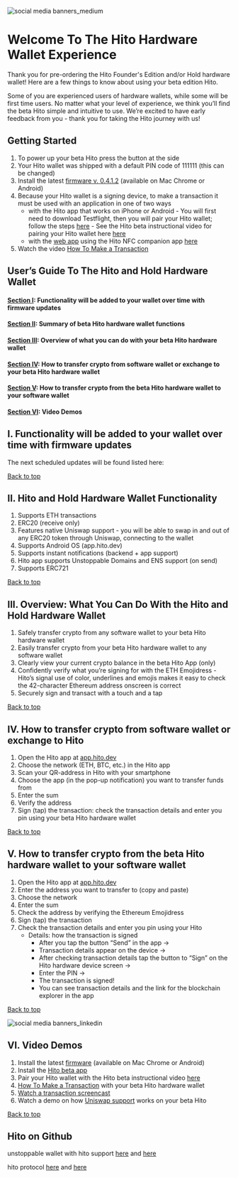 ![social media banners_medium](https://user-images.githubusercontent.com/41199341/210452310-6285d50b-922f-4ee3-83cb-2918e2681533.png)


# Welcome To The Hito Hardware Wallet Experience #
Thank you for pre-ordering the Hito Founder's Edition and/or Hold hardware wallet! Here are a few things to know about using your beta edition Hito.

Some of you are experienced users of hardware wallets, while some will be first time users. No matter what your level of experience, we think you’ll find the beta Hito simple and intuitive to use. We’re excited to have early feedback from you -  thank you for taking the Hito journey with us!

## Getting Started ##
1. To power up your beta Hito press the button at the side
4. Your Hito wallet was shipped with a default PIN code of 111111 (this can be changed)
5. Install the latest [firmware v. 0.4.1.2](https://fota.hito.xyz) (available on Mac Chrome or Android)
6. Because your Hito wallet is a signing device, to make a transaction it must be used with an application in one of two ways
      - with the Hito app that works on iPhone or Android
              - You will first need to download Testflight, then you will pair your Hito wallet; follow the steps [here](https://testflight.apple.com/join/0fOZD2hD)
              - See the Hito beta instructional video for pairing your Hito wallet here [here](https://youtube.com/shorts/pHPlrf77LZs)
      - with the [web app](app.hito.dev) using the Hito NFC companion app [here](https://testflight.apple.com/join/kDWUnQGq)
8. Watch the video [How To Make a Transaction](https://youtube.com/shorts/eQMrfLVqmuE)


## User’s Guide To The Hito and Hold Hardware Wallet ##

#### [Section I](https://github.com/hito-xyz/docs/tree/main/Hito%20User's%20Guide#i--functionality-will-be-added-to-your-wallet-over-time-with-firmware-updates): Functionality will be added to your wallet over time with firmware updates ####
#### [Section II](https://github.com/hito-xyz/docs/edit/main/Hito%20User's%20Guide/README.md#ii-beta-hito-hardware-wallet-functionality): Summary of beta Hito hardware wallet functions ####
#### [Section III](https://github.com/hito-xyz/docs/edit/main/Hito%20User's%20Guide/README.md#iii-overview-what-you-can-do-with-the-beta-hito-hardware-wallet): Overview of what you can do with your beta Hito hardware wallet ####
#### [Section IV](https://github.com/hito-xyz/docs/edit/main/Hito%20User's%20Guide/README.md#v-how-to-transfer-crypto-from-the-beta-hito-hardware-wallet-to-your-software-wallet): How to transfer crypto from software wallet or exchange to your beta Hito hardware wallet ####
#### [Section V](https://github.com/hito-xyz/docs/edit/main/Hito%20User's%20Guide/README.md#v-how-to-transfer-crypto-from-the-beta-hito-hardware-wallet-to-your-software-wallet): How to  transfer crypto from the beta Hito hardware wallet to your software wallet ####
#### [Section VI](https://github.com/hito-xyz/docs/edit/main/Hito%20User's%20Guide/README.md#vi--video-demos): Video Demos


## I.  Functionality will be added to your wallet over time with firmware updates ## 
The next scheduled updates will be found listed here: 
     
 


[Back to top](https://github.com/hito-xyz/docs/edit/main/Hito%20User's%20Guide/README.md#users-guide-to-your-beta-hito-hardware-wallet)


## II.  Hito and Hold Hardware Wallet Functionality ##

1. Supports ETH transactions
2. ERC20 (receive only)
3. Features native Uniswap support - you will be able to swap in and out of any ERC20 token through Uniswap, connecting to the wallet
4. Supports Android OS (app.hito.dev)
5. Supports instant notifications (backend + app support)
6. Hito app supports Unstoppable Domains and ENS support (on send) 
7. Supports ERC721 

[Back to top](https://github.com/hito-xyz/docs/edit/main/Hito%20User's%20Guide/README.md#users-guide-to-your-beta-hito-hardware-wallet)


## III.  Overview: What You Can Do With the Hito and Hold Hardware Wallet ##

1. Safely transfer crypto from any software wallet to your beta Hito hardware wallet
2. Easily transfer crypto from your beta Hito hardware wallet to any software wallet
3. Clearly view your current crypto balance in the beta Hito App (only)
4. Confidently verify what you’re signing for with the ETH Emojidress -  Hito’s signal use of color, underlines and emojis makes it easy to check the 42-character Ethereum address onscreen is correct 
5. Securely  sign and transact with a touch and a tap

[Back to top](https://github.com/hito-xyz/docs/edit/main/Hito%20User's%20Guide/README.md#users-guide-to-your-beta-hito-hardware-wallet)


## IV. 	How to transfer crypto from software wallet or exchange to Hito ##

1. Open the Hito app at [app.hito.dev](https://app.hito.dev/)
2. Choose the network (ETH, BTC, etc.) in the Hito app
3. Scan your QR-address in Hito with your smartphone
4. Choose the app (in the pop-up notification) you want to transfer funds from
5. Enter the sum 
6. Verify the address 
7. Sign (tap) the transaction: check the transaction details and enter you pin using your beta Hito hardware wallet

[Back to top](https://github.com/hito-xyz/docs/edit/main/Hito%20User's%20Guide/README.md#users-guide-to-your-beta-hito-hardware-wallet)


## V. 	How to transfer crypto from the beta Hito hardware wallet to your software wallet ## 

1. Open the Hito app at [app.hito.dev](https://app.hito.dev/)
2. Enter the address you want to transfer to (copy and paste)
3. Choose the network
4. Enter the sum
5. Check the address by verifying the Ethereum Emojidress
6. Sign (tap) the transaction
7. Check the transaction details and enter you pin using your Hito
   - Details: how the transaction is signed
     - After you tap the button “Send” in the app →
     - Transaction details appear on the device →
     - After checking transaction details tap the button to “Sign” on the Hito hardware device screen → 
     - Enter the PIN → 
     - The transaction is signed!
     - You can see transaction details and the link for the blockchain explorer in the app

[Back to top](https://github.com/hito-xyz/docs/edit/main/Hito%20User's%20Guide/README.md#users-guide-to-your-beta-hito-hardware-wallet)

![social media banners_linkedin](https://user-images.githubusercontent.com/41199341/210452599-a365bd03-ecae-4654-b479-7543dea251cd.png)

## VI.  Video Demos ##

1. Install the latest [firmware](https://fota.hito.xyz) (available on Mac Chrome or Android)
2. Install the [Hito beta app](https://youtube.com/shorts/LYANqj3g4SY)
3. Pair your Hito wallet with the Hito beta instructional video [here](https://youtube.com/shorts/pHPlrf77LZs)
4. [How To Make a Transaction](https://youtube.com/shorts/eQMrfLVqmuE) with your beta Hito hardware wallet
5. [Watch a transaction screencast](https://youtu.be/oA9JYdlF1rY) 
6. Watch a demo on how [Uniswap support](https://youtu.be/E--A4ZzqO3ohttps://youtu.be/E--A4ZzqO3o) works on your beta Hito 


[Back to top](https://github.com/hito-xyz/docs/edit/main/Hito%20User's%20Guide/README.md#users-guide-to-your-beta-hito-hardware-wallet)

## Hito on Github ##
 
unstoppable wallet with hito support [here](https://github.com/mishabunte/unstoppable-wallet-android) and [here](https://github.com/mishabunte/unstoppable-wallet-ios)

hito protocol [here](https://github.com/mishabunte/hito-link) and [here](https://github.com/mishabunte/hito-link-near)
